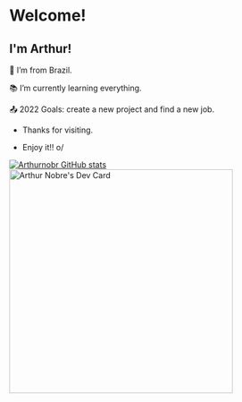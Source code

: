 # Welcome!

 

## I'm Arthur!

 

:house_with_garden: I’m from Brazil.

:books: I’m currently learning everything.

:outbox_tray: 2022 Goals: create a new project and find a new job.

- Thanks for visiting.

- Enjoy it!! o/

[![Arthurnobr GitHub stats](https://github-readme-stats.vercel.app/api?username=anuraghazra)](https://github.com/anuraghazra/github-readme-stats)
<a href="https://app.daily.dev/ArthurNobre"><img src="https://api.daily.dev/devcards/15b59a195ff54d9e9281b5ea8156d396.png?r=egg" width="400" alt="Arthur Nobre's Dev Card"/></a>

